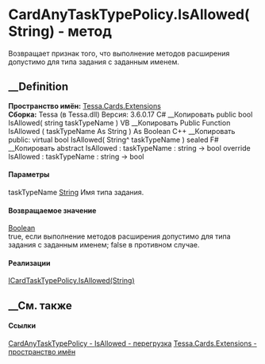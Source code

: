 # CardAnyTaskTypePolicy.IsAllowed(String) - метод
Возвращает признак того, что выполнение методов расширения допустимо для типа
задания с заданным именем.
##  __Definition
 **Пространство имён:** [Tessa.Cards.Extensions](N_Tessa_Cards_Extensions.htm)  
 **Сборка:** Tessa (в Tessa.dll) Версия: 3.6.0.17
C# __Копировать
     public bool IsAllowed(
    	string taskTypeName
    )
VB __Копировать
     Public Function IsAllowed ( 
    	taskTypeName As String
    ) As Boolean
C++ __Копировать
     public:
    virtual bool IsAllowed(
    	String^ taskTypeName
    ) sealed
F# __Копировать
     abstract IsAllowed : 
            taskTypeName : string -> bool 
    override IsAllowed : 
            taskTypeName : string -> bool 
#### Параметры
taskTypeName [String](https://learn.microsoft.com/dotnet/api/system.string)
    Имя типа задания.
#### Возвращаемое значение
[Boolean](https://learn.microsoft.com/dotnet/api/system.boolean)  
true, если выполнение методов расширения допустимо для типа задания с заданным
именем; false в противном случае.
#### Реализации
[ICardTaskTypePolicy.IsAllowed(String)](M_Tessa_Cards_Extensions_ICardTaskTypePolicy_IsAllowed.htm)  
##  __См. также
#### Ссылки
[CardAnyTaskTypePolicy - ](T_Tessa_Cards_Extensions_CardAnyTaskTypePolicy.htm)
[IsAllowed -
перегрузка](Overload_Tessa_Cards_Extensions_CardAnyTaskTypePolicy_IsAllowed.htm)
[Tessa.Cards.Extensions - пространство имён](N_Tessa_Cards_Extensions.htm)
